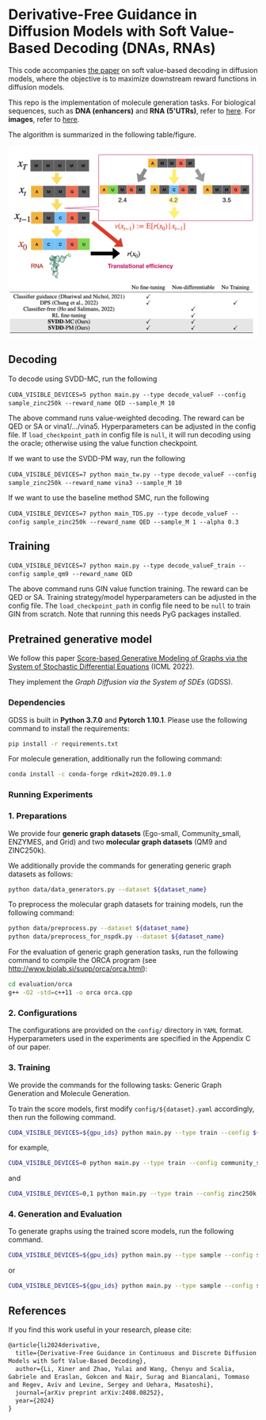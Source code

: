 # Derivative-Free Guidance in Diffusion Models with Soft Value-Based Decoding (DNAs, RNAs)

This code accompanies [the paper](https://arxiv.org/abs/2408.08252) on soft value-based decoding in diffusion models, where the objective is to maximize downstream reward functions in diffusion models. 

This repo is the implementation of molecule generation tasks. For biological sequences, such as **DNA (enhancers)** and **RNA (5'UTRs)**, refer to [here](https://github.com/masa-ue/SVDD). For **images**, refer to [here](https://github.com/masa-ue/SVDD-image).

The algorithm is summarized in the following table/figure.  


![title](media/summary_image.png) ![title](media/summary_algorithm.png)



## Decoding

To decode using SVDD-MC, run the following 

`CUDA_VISIBLE_DEVICES=5 python main.py --type decode_valueF --config sample_zinc250k --reward_name QED --sample_M 10`

The above command runs value-weighted decoding. The reward can be QED or SA or vina1/.../vina5. Hyperparameters can be adjusted in the config file.
If `load_checkpoint_path` in config file is `null`, it will run decoding using the oracle; otherwise using the value function checkpoint.

If we want to use the SVDD-PM way, run the following 

`CUDA_VISIBLE_DEVICES=7 python main_tw.py --type decode_valueF --config sample_zinc250k --reward_name vina3 --sample_M 10`

If we want to use the baseline method SMC, run the following

`CUDA_VISIBLE_DEVICES=7 python main_TDS.py --type decode_valueF --config sample_zinc250k --reward_name QED --sample_M 1 --alpha 0.3`

## Training

`CUDA_VISIBLE_DEVICES=7 python main.py --type decode_valueF_train --config sample_qm9 --reward_name QED`

The above command runs GIN value function training. The reward can be QED or SA. Training strategy/model hyperparameters can be adjusted in the config file.
The `load_checkpoint_path` in config file need to be `null` to train GIN from scratch.
Note that running this needs PyG packages installed.



## Pretrained generative model

We follow this paper [Score-based Generative Modeling of Graphs via the System of Stochastic Differential Equations](https://arxiv.org/abs/2202.02514) (ICML 2022).

They implement the *Graph Diffusion via the System of SDEs* (GDSS).


### Dependencies

GDSS is built in **Python 3.7.0** and **Pytorch 1.10.1**. Please use the following command to install the requirements:

```sh
pip install -r requirements.txt
```

For molecule generation, additionally run the following command:

```sh
conda install -c conda-forge rdkit=2020.09.1.0
```


### Running Experiments


### 1. Preparations

We provide four **generic graph datasets** (Ego-small, Community_small, ENZYMES, and Grid) and two **molecular graph datasets** (QM9 and ZINC250k). 

We additionally provide the commands for generating generic graph datasets as follows:

```sh
python data/data_generators.py --dataset ${dataset_name}
```

To preprocess the molecular graph datasets for training models, run the following command:

```sh
python data/preprocess.py --dataset ${dataset_name}
python data/preprocess_for_nspdk.py --dataset ${dataset_name}
```

For the evaluation of generic graph generation tasks, run the following command to compile the ORCA program (see http://www.biolab.si/supp/orca/orca.html):

```sh
cd evaluation/orca 
g++ -O2 -std=c++11 -o orca orca.cpp
```


### 2. Configurations

The configurations are provided on the `config/` directory in `YAML` format. 
Hyperparameters used in the experiments are specified in the Appendix C of our paper.


### 3. Training

We provide the commands for the following tasks: Generic Graph Generation and Molecule Generation.

To train the score models, first modify `config/${dataset}.yaml` accordingly, then run the following command.

```sh
CUDA_VISIBLE_DEVICES=${gpu_ids} python main.py --type train --config ${train_config} --seed ${seed}
```

for example, 

```sh
CUDA_VISIBLE_DEVICES=0 python main.py --type train --config community_small --seed 42
```
and
```sh
CUDA_VISIBLE_DEVICES=0,1 python main.py --type train --config zinc250k --seed 42
```

### 4. Generation and Evaluation

To generate graphs using the trained score models, run the following command.

```sh
CUDA_VISIBLE_DEVICES=${gpu_ids} python main.py --type sample --config sample_qm9
```
or
```sh
CUDA_VISIBLE_DEVICES=${gpu_ids} python main.py --type sample --config sample_zinc250k
```




## References

If you find this work useful in your research, please cite:

```
@article{li2024derivative,
  title={Derivative-Free Guidance in Continuous and Discrete Diffusion Models with Soft Value-Based Decoding},
  author={Li, Xiner and Zhao, Yulai and Wang, Chenyu and Scalia, Gabriele and Eraslan, Gokcen and Nair, Surag and Biancalani, Tommaso and Regev, Aviv and Levine, Sergey and Uehara, Masatoshi},
  journal={arXiv preprint arXiv:2408.08252},
  year={2024}
}
```
